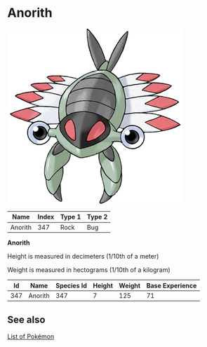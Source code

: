 # Anorith


![Anorith](images/347.png)

| **Name** | **Index** | **Type 1** | **Type 2** |
|----|----|----|----|
| Anorith | 347 | Rock | Bug  |

**Anorith** 


Height is measured in decimeters (1/10th of a meter)

Weight is measured in hectograms (1/10th of a kilogram)

| **Id** | **Name** | **Species Id** | **Height** | **Weight** | **Base Experience** |
|--------|----------|----------------|------------|------------|---------------------|
| 347 | Anorith | 347 | 7 | 125 | 71 |


## See also

[List of Pokémon](../pokemon.md)
